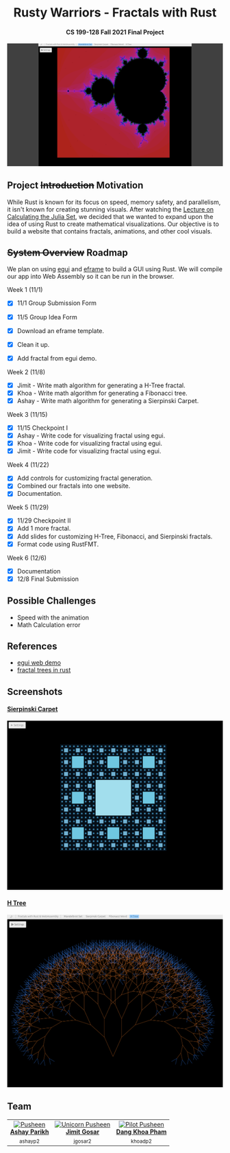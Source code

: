 <h1 align="center">
  Rusty Warriors - Fractals with Rust
</h1>

<h4 align="center">CS 199-128 Fall 2021 Final Project</h4>

![Mandelbrot Set](/screenshots/mandelbrot1.png)

## Project ~~Introduction~~ Motivation

While Rust is known for its focus on speed, memory safety, and parallelism, it isn't known for creating stunning visuals. After watching the [Lecture on Calculating the Julia Set](https://www.youtube.com/watch?v=ifZ5Od92MXY), we decided that we wanted to expand upon the idea of using Rust to create mathematical visualizations. Our objective is to build a website that contains fractals, animations, and other cool visuals. 

## ~~System Overview~~ Roadmap

We plan on using [egui](https://github.com/emilk/egui) and [eframe](https://github.com/emilk/egui/tree/master/eframe) to build a GUI using Rust. We will compile our app into Web Assembly so it can be run in the browser. 

Week 1 (11/1)

- [x] 11/1 Group Submission Form  
- [x] 11/5 Group Idea Form  

- [x] Download an eframe template. 
- [x] Clean it up.
- [x] Add fractal from egui demo.

Week 2 (11/8)

- [x] Jimit - Write math algorithm for generating a H-Tree fractal.
- [x] Khoa - Write math algorithm for generating a Fibonacci tree.
- [x] Ashay - Write math algorithm for generating a Sierpinski Carpet.

Week 3 (11/15)

- [x] 11/15 Checkpoint I
- [x] Ashay - Write code for visualizing fractal using egui.
- [x] Khoa - Write code for visualizing fractal using egui.
- [x] Jimit - Write code for visualizing fractal using egui.

Week 4 (11/22)

- [x] Add controls for customizing fractal generation.
- [x] Combined our fractals into one website.
- [x] Documentation.

Week 5 (11/29)

- [x] 11/29 Checkpoint II
- [x] Add 1 more fractal.
- [x] Add slides for customizing H-Tree, Fibonacci, and Sierpinski fractals.
- [x] Format code using RustFMT.

Week 6 (12/6)

- [x] Documentation
- [x] 12/8 Final Submission

## Possible Challenges

- Speed with the animation
- Math Calculation error

## References

- [egui web demo](https://emilk.github.io/egui/index.html)
- [fractal trees in rust](https://github.com/redwarp/fractal-trees)

## Screenshots

#### [Sierpinski Carpet](https://en.wikipedia.org/wiki/Sierpi%C5%84ski_carpet)

![Sierpinski Carpet](/screenshots/sierpinski1.png)

#### [H Tree](https://en.wikipedia.org/wiki/H_tree)

![H Tree](/screenshots/htree1.png)


## Team

<table align="center">
  <tr>
    <td align="center"><a href=""><img src="https://stickershop.line-scdn.net/stickershop/v1/product/1014241/LINEStorePC/main.png" width="75px;" alt="Pusheen"/><br /><b>Ashay Parikh</b></a><br /><sub>ashayp2</sub></td>
    <td align="center"><a href=""><img src="https://stickershop.line-scdn.net/stickershop/v1/sticker/637244/android/sticker.png" width="75px;" alt="Unicorn Pusheen"/><br /><b>Jimit Gosar</b></a><br /><sub>jgosar2</sub></td>
    <td align="center"><a href=""><img src="https://stickershop.line-scdn.net/stickershop/v1/sticker/637275/android/sticker.png" width="75px;" alt="Pilot Pusheen"/><br /><b>Dang Khoa Pham</b></a><br /><sub>khoadp2</sub></td>
  </tr>
</table>
